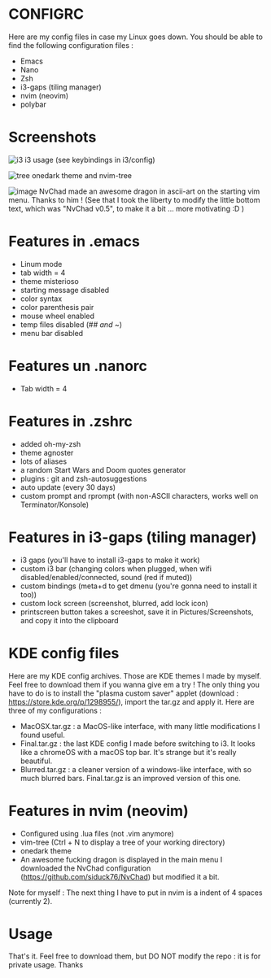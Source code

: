 # CONFIGRC
Here are my config files in case my Linux goes down. You should be able to find the following configuration files :
- Emacs
- Nano
- Zsh
- i3-gaps (tiling manager)
- nvim (neovim)
- polybar

# Screenshots

![i3](https://user-images.githubusercontent.com/72010109/122971549-757f6780-d38f-11eb-97e8-a7ab4e0a95aa.png)
i3 usage (see keybindings in i3/config)

![tree](https://user-images.githubusercontent.com/72010109/122971580-7dd7a280-d38f-11eb-845d-3c9b376a5d51.png)
onedark theme and nvim-tree

![image](https://user-images.githubusercontent.com/72010109/123176359-90cb9f00-d483-11eb-98c5-bc6c9f560f14.png)
NvChad made an awesome dragon in ascii-art on the starting vim menu. Thanks to him ! (See that I took the liberty to modify the little bottom text, which was "NvChad v0.5", to make it a bit ... more motivating :D )

# Features in .emacs
- Linum mode
- tab width = 4
- theme misterioso
- starting message disabled
- color syntax
- color parenthesis pair
- mouse wheel enabled
- temp files disabled (#*# and ~*)
- menu bar disabled

# Features un .nanorc
- Tab width = 4

# Features in .zshrc
- added oh-my-zsh
- theme agnoster
- lots of aliases
- a random Start Wars and Doom quotes generator
- plugins : git and zsh-autosuggestions
- auto update (every 30 days)
- custom prompt and rprompt (with non-ASCII characters, works well on Terminator/Konsole)

# Features in i3-gaps (tiling manager)
- i3 gaps (you'll have to install i3-gaps to make it work)
- custom i3 bar (changing colors when plugged, when wifi disabled/enabled/connected, sound (red if muted))
- custom bindings (meta+d to get dmenu (you're gonna need to install it too))
- custom lock screen (screenshot, blurred, add lock icon)
- printscreen button takes a screeshot, save it in Pictures/Screenshots, and copy it into the clipboard

# KDE config files
Here are my KDE config archives. Those are KDE themes I made by myself. Feel free to download them if you wanna give em a try ! The only thing you have to do is to install the "plasma custom saver" applet (download : https://store.kde.org/p/1298955/), import the tar.gz and apply it. Here are three of my configurations :
- MacOSX.tar.gz : a MacOS-like interface, with many little modifications I found useful.
- Final.tar.gz : the last KDE config I made before switching to i3. It looks like a chromeOS with a macOS top bar. It's strange but it's really beautiful.
- Blurred.tar.gz : a cleaner version of a windows-like interface, with so much blurred bars. Final.tar.gz is an improved version of this one.

# Features in nvim (neovim)
- Configured using .lua files (not .vim anymore)
- vim-tree (Ctrl + N to display a tree of your working directory)
- onedark theme
- An awesome fucking dragon is displayed in the main menu
I downloaded the NvChad configuration (https://github.com/siduck76/NvChad) but modified it a bit.

Note for myself : The next thing I have to put in nvim is a indent of 4 spaces (currently 2).

# Usage
That's it. Feel free to download them, but DO NOT modify the repo : it is for private usage.
Thanks
